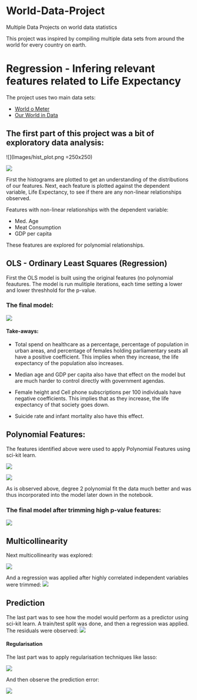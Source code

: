 # World-Data-Project
Multiple Data Projects on world data statistics

This project was inspired by compiling multiple data sets from around the world for every country on earth.

# Regression - Infering relevant features related to Life Expectancy
The project uses two main data sets:
* [World o Meter](https://www.worldometers.info/world-population/population-by-country/)
* [Our World in Data](https://ourworldindata.org/)

## The first part of this project was a bit of exploratory data analysis:

![](Images/hist_plot.png =250x250)

![](Images/scatter.png)

First the histograms are plotted to get an understanding of the distributions of our features.
Next, each feature is plotted against the dependent variable, Life Expectancy, to see if there are any non-linear relationships observed.

Features with non-linear relationships with the dependent variable:
* Med. Age
* Meat Consumption
* GDP per capita

These features are explored for polynomial relationships.

## OLS - Ordinary Least Squares (Regression) 
First the OLS model is built using the original features (no polynomial feautures.
The model is run mulitiple iterations, each time setting a lower and lower threshhold for the p-value.

### The final model:

![](Images/final_regression.png)

#### Take-aways:
* Total spend on healthcare as a percentage, percentage of population in urban areas, and percentage of females holding parliamentary seats all have a positive coefficient. This implies when they increase, the life expectancy of the population also increases.
* Median age and GDP per capita also have that effect on the model but are much harder to control directly with government agendas.

* Female height and Cell phone subscriptions per 100 individuals have negative coefficients. This implies that as they increase, the life expectancy of that society goes down.
* Suicide rate and infant mortality also have this effect.

## Polynomial Features:
The features identified above were used to apply Polynomial Features using sci-kit learn.

![](Images/polynomial1.png)

![](Images/polynomial2.png)

As is observed above, degree 2 polynomial fit the data much better and was thus incorporated into the model later down in the notebook.
### The final model after trimming high p-value features:

![](Images/polynomial_regression.png)

## Multicollinearity
Next multicollinearity was explored:

![](Images/multicollinearity.png)

And a regression was applied after highly correlated independent variables were trimmed:
![](Images/multicollinearity_regression.png)

## Prediction

The last part was to see how the model would perform as a predictor using sci-kit learn. A train/test split was done, and then a regression was applied. The residuals were observed:
![](Images/residuals_regression.png)

#### Regularisation
The last part was to apply regularisation techniques like lasso:

![](Images/residuals_lasso.png)

And then observe the prediction error:

![](Images/Prediction_error_lasso.png)
